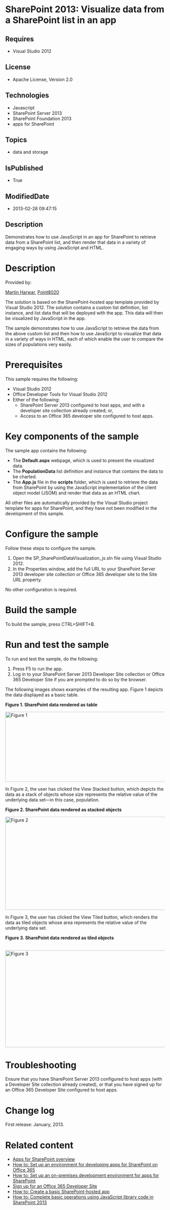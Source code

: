# SharePoint 2013: Visualize data from a SharePoint list in an app
## Requires
* Visual Studio 2012
## License
* Apache License, Version 2.0
## Technologies
* Javascript
* SharePoint Server 2013
* SharePoint Foundation 2013
* apps for SharePoint
## Topics
* data and storage
## IsPublished
* True
## ModifiedDate
* 2013-02-28 09:47:15
## Description

<p id="header">Demonstrates how to use JavaScript in an app for SharePoint to retrieve data from a SharePoint list, and then render that data in a variety of engaging ways by using JavaScript and HTML.</p>
<div id="mainSection">
<div id="mainBody">
<div class="introduction">
<h1 class="heading">Description</h1>
<div class="section" id="sectionSection0">
<p><span class="label">Provided by:</span></p>
</div>
<div class="section" id="sectionSection0">
<p><a href="http://mvp.microsoft.com/en-US/findanmvp/Pages/profile.aspx?MVPID=c558e0ed-382f-4008-8002-4634a9167b99" target="_blank">Martin Harwar</a>,
<a href="http://point8020.com/Default.aspx" target="_blank">Point8020</a></p>
<p>The solution is based on the SharePoint-hosted app template provided by Visual Studio 2012. The solution contains a custom list definition, list instance, and list data that will be deployed with the app. This data will then be visualized by JavaScript in
 the app.</p>
<p>The sample demonstrates how to use JavaScript to retrieve the data from the above custom list and then how to use JavaScript to visualize that data in a variety of ways in HTML, each of which enable the user to compare the sizes of populations very easily.</p>
</div>
<h1 class="heading">Prerequisites</h1>
<div class="section" id="sectionSection1">
<p>This sample requires the following:</p>
<ul>
<li>
<div>Visual Studio 2012</div>
</li><li>
<div>Office Developer Tools for Visual Studio 2012</div>
</li><li>
<div>Either of the following:</div>
<ul>
<li>
<div>SharePoint Server 2013 configured to host apps, and with a developer site collection already created; or,</div>
</li><li>
<div>Access to an Office 365 developer site configured to host apps.</div>
</li></ul>
</li></ul>
</div>
<h1 class="heading">Key components of the sample</h1>
<div class="section" id="sectionSection2">
<p>The sample app contains the following:</p>
<ul>
<li>
<div>The <strong>Default.aspx</strong> webpage, which is used to present the visualized data.</div>
</li><li>
<div>The <strong>PopulationData</strong> list definition and instance that contains the data to be charted.</div>
</li><li>
<div>The <strong>App.js</strong> file in the <strong>scripts</strong> folder, which is used to retrieve the data from SharePoint by using the JavaScript implementation of the client object model (JSOM) and render that data as an HTML chart.</div>
</li></ul>
<p>All other files are automatically provided by the Visual Studio project template for apps for SharePoint, and they have not been modified in the development of this sample.</p>
</div>
<h1 class="heading">Configure the sample</h1>
<div class="section" id="sectionSection3">
<p>Follow these steps to configure the sample.</p>
<ol>
<li>
<div>Open the <span class="ui">SP_SharePointDataVisualization_js.sln</span> file using Visual Studio 2012.</div>
</li><li>
<div>In the <span class="ui">Properties</span> window, add the full URL to your SharePoint Server 2013 developer site collection or Office 365 developer site to the
<span><span class="keyword">Site URL</span></span> property.</div>
</li></ol>
<p>No other configuration is required.</p>
</div>
<h1 class="heading">Build the sample</h1>
<div class="section" id="sectionSection4">
<p>To build the sample, press CTRL&#43;SHIFT&#43;B.</p>
</div>
<h1 class="heading">Run and test the sample</h1>
<div class="section" id="sectionSection5">
<p>To run and test the sample, do the following:</p>
<ol>
<li>
<div>Press F5 to run the app.</div>
</li><li>
<div>Log in to your SharePoint Server 2013 Developer Site collection or Office 365 Developer Site if you are prompted to do so by the browser.</div>
</li></ol>
<p>The following images shows examples of the resulting app. Figure 1 depicts the data displayed as a basic table.</p>
<p class="caption"><strong>Figure 1. SharePoint data rendered as table</strong></p>
<p><img id="76822" src="http://i1.code.msdn.s-msft.com/sharepoint-2013-visualize-1b15aa69/image/file/76822/1/3-1.png" alt="Figure 1" width="567" height="220"></p>
<p>In Figure 2, the user has clicked the <span class="ui">View Stacked</span> button, which depicts the data as a stack of objects whose size represents the relative value of the underlying data set&mdash;in this case, population.</p>
<p class="caption"><strong>Figure 2. SharePoint data rendered as stacked objects</strong></p>
<p><img id="76823" src="http://i1.code.msdn.s-msft.com/sharepoint-2013-visualize-1b15aa69/image/file/76823/1/3-2.png" alt="Figure 2" width="567" height="293"></p>
<p>In Figure 3, the user has clicked the <span class="ui">View Tiled</span> button, which renders the data as tiled objects whose area represents the relative value of the underlying data set.</p>
<p class="caption"><strong>Figure 3. SharePoint data rendered as tiled objects</strong></p>
<br>
<img id="76824" src="http://i1.code.msdn.s-msft.com/sharepoint-2013-visualize-1b15aa69/image/file/76824/1/3-3.png" alt="Figure 3" width="564" height="305"></div>
<h1 class="heading">Troubleshooting</h1>
<div class="section" id="sectionSection6">
<p>Ensure that you have SharePoint Server 2013 configured to host apps (with a Developer Site collection already created), or that you have signed up for an Office 365 Developer Site configured to host apps.</p>
</div>
<h1 class="heading">Change log</h1>
<div class="section" id="sectionSection7">
<p>First release: January, 2013.</p>
</div>
<h1 class="heading">Related content</h1>
<div class="section" id="sectionSection8">
<ul>
<li>
<div><a href="http://msdn.microsoft.com/en-us/library/office/apps/fp179930.aspx" target="_blank">Apps for SharePoint overview</a></div>
</li><li>
<div><a href="http://msdn.microsoft.com/en-us/library/office/apps/fp161179.aspx" target="_blank">How to: Set up an environment for developing apps for SharePoint on Office 365</a></div>
</li><li>
<div><a href="http://msdn.microsoft.com/en-us/library/office/apps/fp179923.aspx" target="_blank">How to: Set up an on-premises development environment for apps for SharePoint</a></div>
</li><li>
<div><a href="http://msdn.microsoft.com/en-us/library/fp179924.aspx" target="_blank">Sign up for an Office 365 Developer Site</a></div>
</li><li>
<div><a href="http://msdn.microsoft.com/en-us/library/office/apps/fp142379.aspx" target="_blank">How to: Create a basic SharePoint-hosted app</a></div>
</li><li>
<div><a href="http://msdn.microsoft.com/en-us/library/jj163201.aspx" target="_blank">How to: Complete basic operations using JavaScript library code in SharePoint 2013</a></div>
</li></ul>
</div>
</div>
</div>
</div>
